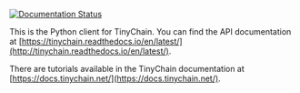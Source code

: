 [![Documentation Status](https://readthedocs.org/projects/tinychain/badge/?version=latest)](https://tinychain.readthedocs.io/en/latest/?badge=latest)  


This is the Python client for TinyChain. You can find the API documentation at [https://tinychain.readthedocs.io/en/latest/](http://tinychain.readthedocs.io/en/latest/).

There are tutorials available in the TinyChain documentation at [https://docs.tinychain.net/](https://docs.tinychain.net/).

